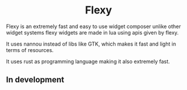 # <div align="center">Flexy</div>

Flexy is an extremely fast and easy to use widget composer unlike other widget systems flexy widgets are made in lua using apis given by flexy.

It uses nannou instead of libs like GTK, which makes it fast and light in terms of resources.

It uses rust as programming language making it also extremely fast.

## In development
